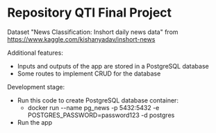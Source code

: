 # Repository QTI Final Project

Dataset "News Classification: Inshort daily news data"
from https://www.kaggle.com/kishanyadav/inshort-news

Additional features: 
- Inputs and outputs of the app are stored in a PostgreSQL database                     
- Some routes to implement CRUD for the database

Development stage:
- Run this code to create PostgreSQL database container: 
  - docker run --name pg_news -p 5432:5432 -e POSTGRES_PASSWORD=password123 -d postgres
- Run the app
